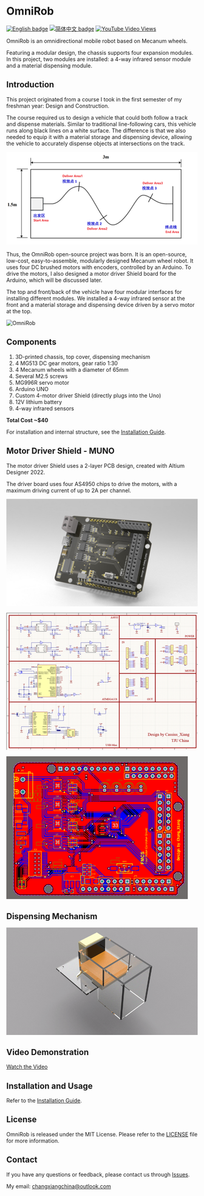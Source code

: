 # OmniRob

[![English badge](https://img.shields.io/badge/%E8%8B%B1%E6%96%87-English-blue)](./README.md)
[![简体中文 badge](https://img.shields.io/badge/%E7%AE%80%E4%BD%93%E4%B8%AD%E6%96%87-Simplified%20Chinese-green)](./README-zh_cn.md)
[![YouTube Video Views](https://img.shields.io/youtube/views/084VByHCzTs)](https://www.youtube.com/watch?v=084VByHCzTs)



OmniRob is an omnidirectional mobile robot based on Mecanum wheels.

Featuring a modular design, the chassis supports four expansion modules. In this project, two modules are installed: a 4-way infrared sensor module and a material dispensing module.

## Introduction

This project originated from a course I took in the first semester of my freshman year: Design and Construction.

The course required us to design a vehicle that could both follow a track and dispense materials. Similar to traditional line-following cars, this vehicle runs along black lines on a white surface. The difference is that we also needed to equip it with a material storage and dispensing device, allowing the vehicle to accurately dispense objects at intersections on the track.

![Track Layout](image/TrackLayout.png)

Thus, the OmniRob open-source project was born. It is an open-source, low-cost, easy-to-assemble, modularly designed Mecanum wheel robot. It uses four DC brushed motors with encoders, controlled by an Arduino. To drive the motors, I also designed a motor driver Shield board for the Arduino, which will be discussed later.

The top and front/back of the vehicle have four modular interfaces for installing different modules. We installed a 4-way infrared sensor at the front and a material storage and dispensing device driven by a servo motor at the top.

![OmniRob](image/2.jpg)

## Components

1. 3D-printed chassis, top cover, dispensing mechanism
2. 4 MG513 DC gear motors, gear ratio 1:30
3. 4 Mecanum wheels with a diameter of 65mm
4. Several M2.5 screws
5. MG996R servo motor
6. Arduino UNO
7. Custom 4-motor driver Shield (directly plugs into the Uno)
8. 12V lithium battery
9. 4-way infrared sensors

**Total Cost ~\$40**

For installation and internal structure, see the [Installation Guide](https://github.com/CassiusXiang/OmniRob/blob/main/Installation.md).

## Motor Driver Shield - MUNO

The motor driver Shield uses a 2-layer PCB design, created with Altium Designer 2022.

The driver board uses four AS4950 chips to drive the motors, with a maximum driving current of up to 2A per channel.

![Shield](image/Shield.jpg)

![Schematic](image/Sch.png)

![Layout](image/Layout.png)

## Dispensing Mechanism

![Dispensing Mechanism](image/deliver.gif)

## Video Demonstration

[Watch the Video](https://www.youtube.com/watch?v=084VByHCzTs)

## Installation and Usage

Refer to the [Installation Guide](https://github.com/CassiusXiang/OmniRob/blob/main/Installation.md).

## License

OmniRob is released under the MIT License. Please refer to the [LICENSE](https://github.com/CassiusXiang/OmniRob/blob/main/LICENSE) file for more information.

## Contact

If you have any questions or feedback, please contact us through [Issues](https://github.com/CassiusXiang/OmniRob/issues).

My email: changxiangchina@outlook.com